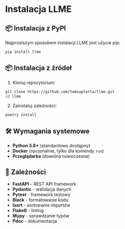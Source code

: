 # Instalacja LLME

## 📦 Instalacja z PyPI

Najprostszym sposobem instalacji LLME jest użycie pip:

```bash
pip install llme
```

## 📦 Instalacja z źródeł

1. Klonuj repozytorium:
```bash
git clone https://github.com/tomsapletta/llme.git
cd llme
```

2. Zainstaluj zależności:
```bash
poetry install
```

## 🛠️ Wymagania systemowe

- **Python 3.8+** (standardowo dostępny)
- **Docker** (opcjonalnie, tylko dla komendy `run`)
- **Przeglądarka** (dowolna nowoczesna)

## 🔧 Zależności

- **FastAPI** - REST API framework
- **Pydantic** - walidacja danych
- **Pytest** - framework testowy
- **Black** - formatowanie kodu
- **Isort** - sortowanie importów
- **Flake8** - linting
- **Mypy** - sprawdzanie typów
- **Pdoc** - dokumentacja
